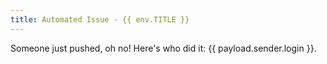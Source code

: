 ```yaml
---
title: Automated Issue - {{ env.TITLE }}
---
```

Someone just pushed, oh no! Here's who did it: {{ payload.sender.login }}.
